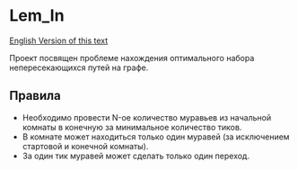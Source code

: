 # Lem_In
[English Version of this text](README.md)

Проект посвящен проблеме нахождения оптимального набора непересекающихся путей на графе.
## Правила
* Необходимо провести N-ое количество муравьев из начальной комнаты в конечную за минимальное количество тиков.
* В комнате может находиться только один муравей (за исключением стартовой и конечной комнаты).
* За один тик муравей может сделать только один переход.
